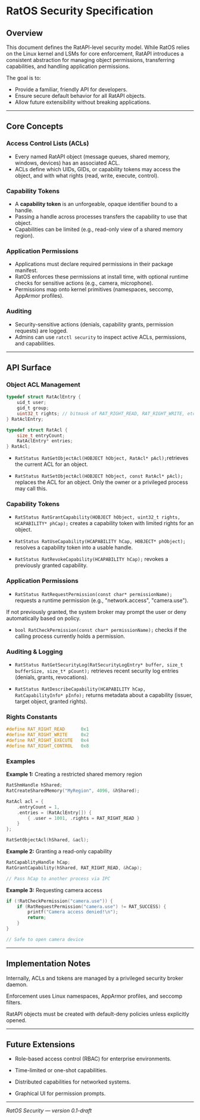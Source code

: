 # RatOS Security Specification

## Overview
This document defines the RatAPI-level security model. While RatOS relies on the Linux kernel and LSMs for core enforcement, RatAPI introduces a consistent abstraction for managing object permissions, transferring capabilities, and handling application permissions.

The goal is to:
- Provide a familiar, friendly API for developers.
- Ensure secure default behavior for all RatAPI objects.
- Allow future extensibility without breaking applications.

---

## Core Concepts

### Access Control Lists (ACLs)
- Every named RatAPI object (message queues, shared memory, windows, devices) has an associated ACL.
- ACLs define which UIDs, GIDs, or capability tokens may access the object, and with what rights (read, write, execute, control).

### Capability Tokens
- A **capability token** is an unforgeable, opaque identifier bound to a handle.
- Passing a handle across processes transfers the capability to use that object.
- Capabilities can be limited (e.g., read-only view of a shared memory region).

### Application Permissions
- Applications must declare required permissions in their package manifest.
- RatOS enforces these permissions at install time, with optional runtime checks for sensitive actions (e.g., camera, microphone).
- Permissions map onto kernel primitives (namespaces, seccomp, AppArmor profiles).

### Auditing
- Security-sensitive actions (denials, capability grants, permission requests) are logged.
- Admins can use `ratctl security` to inspect active ACLs, permissions, and capabilities.

---

## API Surface

### Object ACL Management

```c
typedef struct RatAclEntry {
    uid_t user;
    gid_t group;
    uint32_t rights; // bitmask of RAT_RIGHT_READ, RAT_RIGHT_WRITE, etc.
} RatAclEntry;

typedef struct RatAcl {
    size_t entryCount;
    RatAclEntry* entries;
} RatAcl;
```

- `RatStatus RatGetObjectAcl(HOBJECT hObject, RatAcl* pAcl);`retrieves the current ACL for an object.

- `RatStatus RatSetObjectAcl(HOBJECT hObject, const RatAcl* pAcl);` replaces the ACL for an object. Only the owner or a privileged process may call this.

### Capability Tokens
- `RatStatus RatGrantCapability(HOBJECT hObject, uint32_t rights, HCAPABILITY* phCap);` creates a capability token with limited rights for an object.

- `RatStatus RatUseCapability(HCAPABILITY hCap, HOBJECT* phObject);` resolves a capability token into a usable handle.

- `RatStatus RatRevokeCapability(HCAPABILITY hCap);` revokes a previously granted capability.

### Application Permissions
- `RatStatus RatRequestPermission(const char* permissionName);` requests a runtime permission (e.g., "network.access", "camera.use").

If not previously granted, the system broker may prompt the user or deny automatically based on policy.

- `bool RatCheckPermission(const char* permissionName);` checks if the calling process currently holds a permission.

### Auditing & Logging
- `RatStatus RatGetSecurityLog(RatSecurityLogEntry* buffer, size_t bufferSize, size_t* pCount);` retrieves recent security log entries (denials, grants, revocations).

- `RatStatus RatDescribeCapability(HCAPABILITY hCap, RatCapabilityInfo* pInfo);` returns metadata about a capability (issuer, target object, granted rights).

### Rights Constants
```c
#define RAT_RIGHT_READ      0x1
#define RAT_RIGHT_WRITE     0x2
#define RAT_RIGHT_EXECUTE   0x4
#define RAT_RIGHT_CONTROL   0x8
```

### Examples
**Example 1:** Creating a restricted shared memory region
```c
RatShmHandle hShared;
RatCreateSharedMemory("MyRegion", 4096, &hShared);

RatAcl acl = {
    .entryCount = 1,
    .entries = (RatAclEntry[]) {
        { .user = 1001, .rights = RAT_RIGHT_READ }
    }
};

RatSetObjectAcl(hShared, &acl);
```

**Example 2:** Granting a read-only capability
```c
RatCapablityHandle hCap;
RatGrantCapability(hShared, RAT_RIGHT_READ, &hCap);

// Pass hCap to another process via IPC
```
**Example 3:** Requesting camera access
```c
if (!RatCheckPermission("camera.use")) {
    if (RatRequestPermission("camera.use") != RAT_SUCCESS) {
        printf("Camera access denied!\n");
        return;
    }
}

// Safe to open camera device
```
---

## Implementation Notes
Internally, ACLs and tokens are managed by a privileged security broker daemon.

Enforcement uses Linux namespaces, AppArmor profiles, and seccomp filters.

RatAPI objects must be created with default-deny policies unless explicitly opened.

---

## Future Extensions
- Role-based access control (RBAC) for enterprise environments.

- Time-limited or one-shot capabilities.

- Distributed capabilities for networked systems.

- Graphical UI for permission prompts.

---

*RatOS Security — version 0.1-draft*